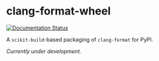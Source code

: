 # clang-format-wheel

[![Documentation Status](https://readthedocs.org/projects/clang-format-wheel/badge/?version=latest)](https://clang-format-wheel.readthedocs.io/en/latest/?badge=latest)

A `scikit-build`-based packaging of `clang-format` for PyPI.

*Currently under development.*

